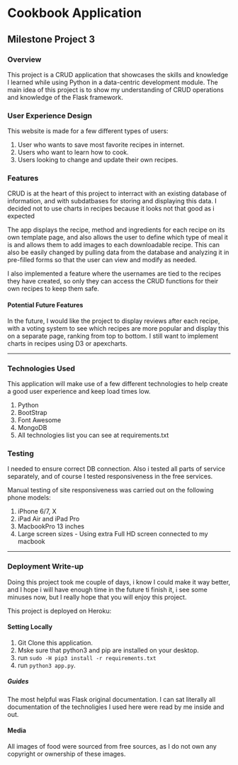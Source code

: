 # Cookbook Application
## Milestone Project 3 
### Overview
This project is a CRUD application that showcases the skills and knowledge I learned while using Python in a data-centric development module. The main idea of ​​this project is to show my understanding of CRUD operations and knowledge of the Flask framework.

### User Experience Design

This website is made for a few different types of users:
1. User who wants to save most favorite recipes in internet.
2. Users who want to learn how to cook.
3. Users looking to change and update their own recipes.


### Features
CRUD is at the heart of this project to interract with an existing database of information, and with subdatbases for storing and displaying this data. I decided not to use charts in recipes because it looks not that good as i expected

The app displays the recipe, method and ingredients for each recipe on its own template page, and also allows the user to define which type of meal it is and allows them to add images to each downloadable recipe. This can also be easily changed by pulling data from the database and analyzing it in pre-filled forms so that the user can view and modify as needed.

I also implemented a feature where the usernames are tied to the recipes they have created, so only they can access the CRUD functions for their own recipes to keep them safe.

#### Potential Future Features

In the future, I would like the project to display reviews after each recipe, with a voting system to see which recipes are more popular and display this on a separate page, ranking from top to bottom.
I still want to implement charts in recipes using D3 or apexcharts.


-------
### Technologies Used
This application will make use of a few different technologies to help create a good user experience and keep load times low. 

1. Python
2. BootStrap
3. Font Awesome
4. MongoDB
5. All technologies list you can see at requirements.txt

### Testing
I needed to ensure correct DB connection.
Also i tested all parts of service separately, and of course I tested responsiveness in the free services.

Manual testing of site responsiveness was carried out on the following phone models:
1. iPhone 6/7, X
2. iPad Air and iPad Pro
3. MacbookPro 13 inches
4. Large screen sizes - Using extra Full HD screen connected to my macbook

-----
### Deployment Write-up
Doing this project took me couple of days, i know I could make it way better, and I hope i will have enough time in the future ti finish it, i see some minuses now, but I really hope that you will enjoy this project.

This project is deployed on Heroku: 
#### Setting Locally
1. Git Clone this application.
2. Mske sure that python3 and pip are installed on your desktop.
3. run ```sudo -H pip3 install -r requirements.txt```
5. run ```python3 app.py```.

##### Guides
The most helpful was Flask original documentation. I can sat literally all documentation of the technoligies I used here were read by me inside and out. 
#### Media
All images of food were sourced from free sources, as I do not own any copyright or ownership of these images.
